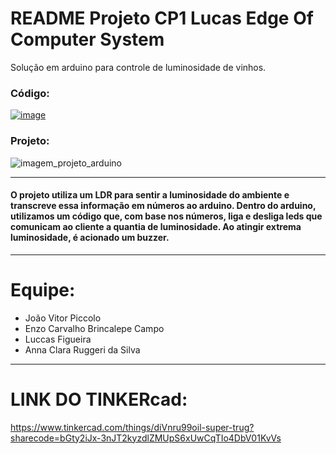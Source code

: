 
# README Projeto CP1 Lucas Edge Of Computer System
Solução em arduino para controle de luminosidade de vinhos.

### Código: 
[![image](https://github.com/user-attachments/assets/05376e17-7ba9-4b71-9777-8ab45806b660)
]()



### Projeto:

![imagem_projeto_arduino](https://github.com/user-attachments/assets/02ccccd6-0613-4ae3-a71b-9d183ed2130f)


----


#### O projeto utiliza um LDR para sentir a luminosidade do ambiente e transcreve essa informação em números ao arduino. Dentro do arduino, utilizamos um código que, com base nos números, liga e desliga leds que comunicam ao cliente a quantia de luminosidade. Ao atingir extrema luminosidade, é acionado um buzzer.

----

# Equipe:

- João Vitor Piccolo
- Enzo Carvalho Brincalepe Campo
- Luccas Figueira
- Anna Clara Ruggeri da Silva

----

# LINK DO TINKERcad:

https://www.tinkercad.com/things/diVnru99oil-super-trug?sharecode=bGty2iJx-3nJT2kyzdlZMUpS6xUwCqTIo4DbV01KvVs
